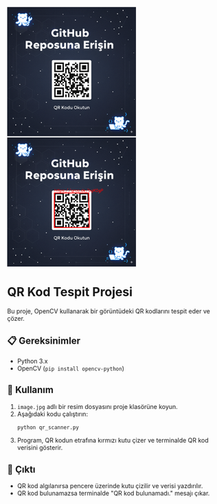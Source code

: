 <img src="input.png" alt="Input" width="300"/>  
<img src="output.png" alt="Output" width="300"/>

# QR Kod Tespit Projesi

Bu proje, OpenCV kullanarak bir görüntüdeki QR kodlarını tespit eder ve çözer.

## 📋 Gereksinimler
- Python 3.x
- OpenCV (`pip install opencv-python`)

## 🚀 Kullanım
1. `image.jpg` adlı bir resim dosyasını proje klasörüne koyun.
2. Aşağıdaki kodu çalıştırın:
   ```bash
   python qr_scanner.py
   ```
3. Program, QR kodun etrafına kırmızı kutu çizer ve terminalde QR kod verisini gösterir.

## 📂 Çıktı
- QR kod algılanırsa pencere üzerinde kutu çizilir ve verisi yazdırılır.
- QR kod bulunamazsa terminalde "QR kod bulunamadı." mesajı çıkar.
